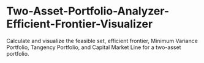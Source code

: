 # Two-Asset-Portfolio-Analyzer-Efficient-Frontier-Visualizer
Calculate and visualize the feasible set, efficient frontier, Minimum Variance Portfolio, Tangency Portfolio, and Capital Market Line for a two-asset portfolio.
